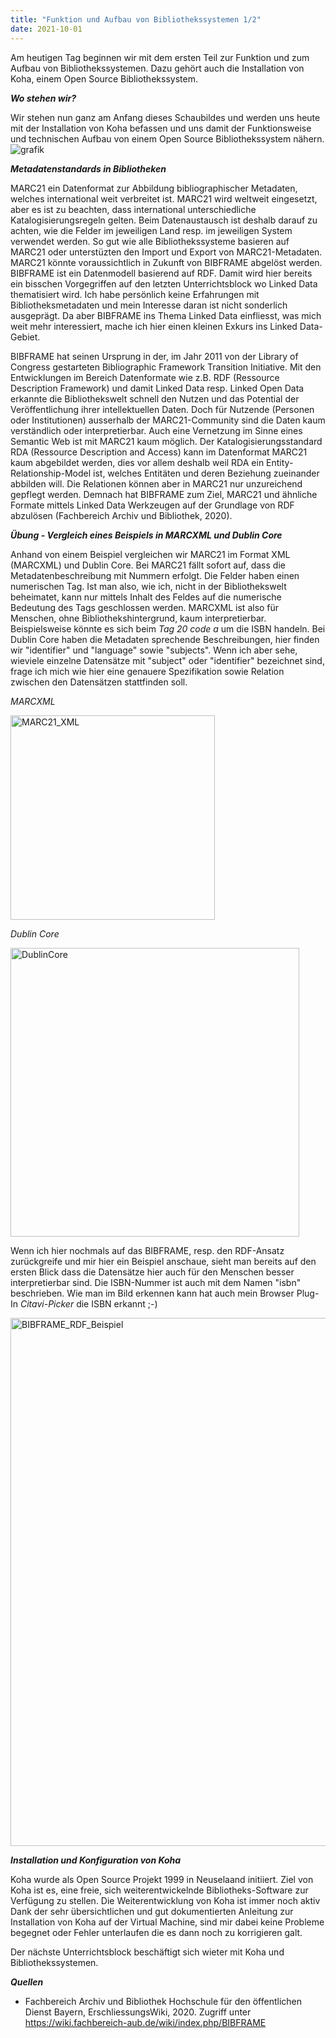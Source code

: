 ```yaml
---
title: "Funktion und Aufbau von Bibliothekssystemen 1/2"
date: 2021-10-01
---
```


Am heutigen Tag beginnen wir mit dem ersten Teil zur Funktion und zum Aufbau von Bibliothekssystemen. Dazu gehört auch die Installation von Koha, einem Open Source Bibliothekssystem.

***Wo stehen wir?***

Wir stehen nun ganz am Anfang dieses Schaubildes und werden uns heute mit der Installation von Koha befassen und uns damit der Funktionsweise und technischen Aufbau von einem Open Source Bibliothekssystem nähern.
![grafik](https://user-images.githubusercontent.com/74451681/147768174-24b978d3-89ff-46a2-8f68-db2618618759.png)

***Metadatenstandards in Bibliotheken***

MARC21 ein Datenformat zur Abbildung bibliographischer Metadaten, welches international weit verbreitet ist. MARC21 wird weltweit eingesetzt, aber es ist zu beachten, dass international unterschiedliche Katalogisierungsregeln gelten. Beim Datenaustausch ist deshalb darauf zu achten, wie die Felder im jeweiligen Land resp. im jeweiligen System verwendet werden. So gut wie alle Bibliothekssysteme basieren auf MARC21 oder unterstüzten  den Import und Export von MARC21-Metadaten.
MARC21 könnte voraussichtlich in Zukunft von BIBFRAME abgelöst werden. BIBFRAME ist ein Datenmodell basierend auf RDF. Damit wird hier bereits ein bisschen Vorgegriffen auf den letzten Unterrichtsblock wo Linked Data thematisiert wird. Ich habe persönlich keine Erfahrungen mit Bibliotheksmetadaten und mein Interesse daran ist nicht sonderlich ausgeprägt. Da aber BIBFRAME ins Thema Linked Data einfliesst, was mich weit mehr interessiert, mache ich hier einen kleinen Exkurs ins Linked Data-Gebiet.

BIBFRAME hat seinen Ursprung in der, im Jahr 2011 von der Library of Congress gestarteten Bibliographic Framework Transition Initiative.
Mit den Entwicklungen im Bereich Datenformate wie z.B. RDF (Ressource Description Framework) und damit Linked Data resp. Linked Open Data erkannte die Bibliothekswelt schnell den Nutzen und das Potential der Veröffentlichung ihrer intellektuellen Daten. Doch für Nutzende (Personen oder Institutionen) ausserhalb der MARC21-Community sind die Daten kaum verständlich oder interpretierbar. Auch eine Vernetzung im Sinne eines Semantic Web ist mit MARC21 kaum möglich. Der Katalogisierungsstandard RDA (Ressource Description and Access) kann im Datenformat MARC21 kaum abgebildet werden, dies vor allem deshalb weil RDA ein Entity-Relationship-Model ist, welches Entitäten und deren Beziehung zueinander abbilden will. Die Relationen können aber in MARC21 nur unzureichend gepflegt werden. Demnach hat BIBFRAME zum Ziel, MARC21 und ähnliche Formate mittels Linked Data Werkzeugen auf der Grundlage von RDF abzulösen (Fachbereich Archiv und Bibliothek, 2020).

***Übung - Vergleich eines Beispiels in MARCXML und Dublin Core***

Anhand von einem Beispiel vergleichen wir MARC21 im Format XML (MARCXML) und Dublin Core. Bei MARC21 fällt sofort auf, dass die Metadatenbeschreibung mit Nummern erfolgt. Die Felder haben einen numerischen Tag. Ist man also, wie ich, nicht in der Bibliothekswelt beheimatet, kann nur mittels Inhalt des Feldes auf die numerische Bedeutung des Tags geschlossen werden. MARCXML ist also für Menschen, ohne Bibliothekshintergrund, kaum interpretierbar. Beispielsweise könnte es sich beim *Tag 20 code a* um die ISBN handeln. Bei Dublin Core haben die Metadaten sprechende Beschreibungen, hier finden wir "identifier" und "language" sowie "subjects". Wenn ich aber sehe, wieviele einzelne Datensätze mit "subject" oder "identifier" bezeichnet sind, frage ich mich wie hier eine genauere Spezifikation sowie Relation zwischen den Datensätzen stattfinden soll. 


*MARCXML*

<img width="327" alt="MARC21_XML" src="https://user-images.githubusercontent.com/74451681/151656592-2545a8fc-8120-4f2e-844c-bc5a31e22f06.PNG">


*Dublin Core*

<img width="462" alt="DublinCore" src="https://user-images.githubusercontent.com/74451681/151656589-77fbf681-c68d-4bae-bf8e-b2c2d3beb1e6.PNG">

Wenn ich hier nochmals auf das BIBFRAME, resp. den RDF-Ansatz zurückgreife und mir hier ein Beispiel anschaue, sieht man bereits auf den ersten Blick dass die Datensätze hier auch für den Menschen besser interpretierbar sind. Die ISBN-Nummer ist auch mit dem Namen "isbn" beschrieben. Wie man im Bild erkennen kann hat auch mein Browser Plug-In *Citavi-Picker* die ISBN erkannt ;-)

<img width="845" alt="BIBFRAME_RDF_Beispiel" src="https://user-images.githubusercontent.com/74451681/151656648-ad7aee90-22b0-4443-9a53-1171209916d5.PNG">


***Installation und Konfiguration von Koha***

Koha wurde als Open Source Projekt 1999 in Neuselaand initiiert. Ziel von Koha ist es, eine freie, sich weiterentwickelnde Bibliotheks-Software zur Verfügung zu stellen. Die Weiterentwicklung von Koha ist immer noch aktiv
Dank der sehr übersichtlichen und gut dokumentierten Anleitung zur Installation von Koha auf der Virtual Machine, sind mir dabei keine Probleme begegnet oder Fehler unterlaufen die es dann noch zu korrigieren galt. 

Der nächste Unterrichtsblock beschäftigt sich wieter mit Koha und Bibliothekssystemen.

***Quellen***

- Fachbereich Archiv und Bibliothek Hochschule für den öffentlichen Dienst Bayern, ErschliessungsWiki, 2020. Zugriff unter https://wiki.fachbereich-aub.de/wiki/index.php/BIBFRAME


